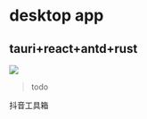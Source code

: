 # desktop app

## tauri+react+antd+rust

![](https://oss.lidakai.top/%E5%BE%AE%E4%BF%A1%E6%88%AA%E5%9B%BE_20221023132455.png)

> todo

抖音工具箱

